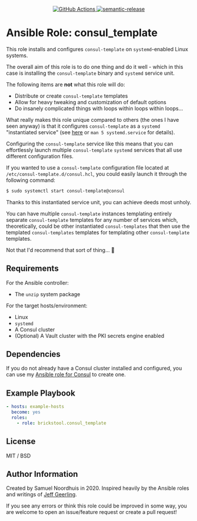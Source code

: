 <p align="center">
  <a href="https://github.com/brickstool/ansible-role-consul-template/actions">
    <img alt="GitHub Actions" src="https://github.com/brickstool/ansible-role-consul-template/workflows/build/badge.svg?branch=master">
  </a>
  <a href="https://github.com/semantic-release/semantic-release">
    <img alt="semantic-release" src="https://img.shields.io/badge/%20%20%F0%9F%93%A6%F0%9F%9A%80-semantic--release-e10079.svg">
  </a>
</p>

# Ansible Role: consul_template

This role installs and configures `consul-template` on `systemd`-enabled Linux systems.

The overall aim of this role is to do one thing and do it well - which in this case is installing the `consul-template` binary and `systemd` service unit.

The following items are **not** what this role will do:
* Distribute or create `consul-template` templates
* Allow for heavy tweaking and customization of default options
* Do insanely complicated things with loops within loops within loops...

What really makes this role unique compared to others (the ones I have seen anyway) is that it configures `consul-template` as a `systemd` "instantiated service" (see [here](https://www.freedesktop.org/software/systemd/man/systemd.service.html) or `man 5 systemd.service` for details).

Configuring the `consul-template` service like this means that you can effortlessly launch multiple `consul-template` `systemd` services that all use different configuration files.

If you wanted to use a `consul-template` configuration file located at `/etc/consul-template.d/consul.hcl`, you could easily launch it through the following command:

```sh
$ sudo systemctl start consul-template@consul
```

Thanks to this instantiated service unit, you can achieve deeds most unholy.

You can have multiple `consul-template` instances templating entirely separate `consul-template` templates for any number of services which, theoretically, could be other instantiated `consul-templates` that then use the templated `consul-templates` templates for templating other `consul-template` templates.

Not that I'd recommend that sort of thing... :slightly_smiling_face:

## Requirements

For the Ansible controller:
* The `unzip` system package

For the target hosts/environment:
* Linux
* `systemd`
* A Consul cluster
* (Optional) A Vault cluster with the PKI secrets engine enabled

## Dependencies

If you do not already have a Consul cluster installed and configured, you can use my [Ansible role for Consul](https://github.com/brickstool/ansible-role-consul) to create one.

## Example Playbook

```yaml
- hosts: example-hosts
  become: yes
  roles:
    - role: brickstool.consul_template
```

## License

MIT / BSD

## Author Information

Created by Samuel Noordhuis in 2020. Inspired heavily by the Ansible roles and writings of [Jeff Geerling](https://github.com/geerlingguy).

If you see any errors or think this role could be improved in some way, you are welcome to open an issue/feature request or create a pull request!
